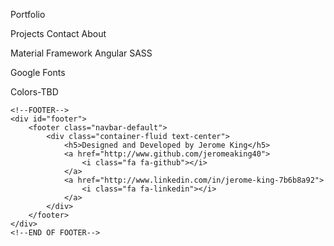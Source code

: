Portfolio

Projects
Contact
About

Material Framework
Angular
SASS

Google Fonts

Colors-TBD



  

    <!--FOOTER-->
    <div id="footer">
        <footer class="navbar-default">
            <div class="container-fluid text-center">
                <h5>Designed and Developed by Jerome King</h5>
                <a href="http://www.github.com/jeromeaking40">
                    <i class="fa fa-github"></i>
                </a>
                <a href="http://www.linkedin.com/in/jerome-king-7b6b8a92">
                    <i class="fa fa-linkedin"></i>
                </a>
            </div>
        </footer>
    </div>
    <!--END OF FOOTER-->

</div>
